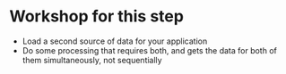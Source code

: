 # Workshop for this step

* Load a second source of data for your application
* Do some processing that requires both, and gets the data for both of them simultaneously, not sequentially

